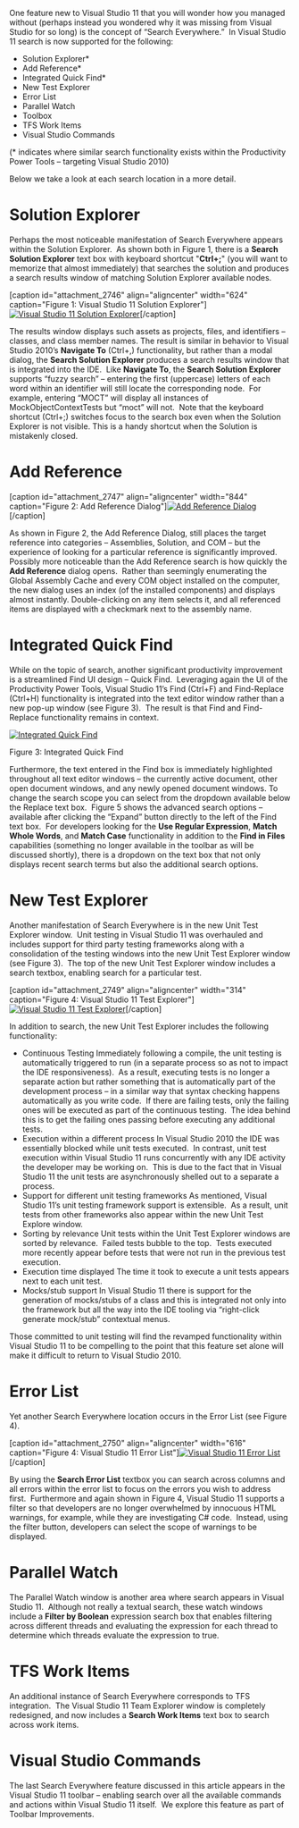 
One feature new to Visual Studio 11 that you will wonder how you managed without (perhaps instead you wondered why it was missing from Visual Studio for so long) is the concept of “Search Everywhere.”  In Visual Studio 11 search is now supported for the following:

- Solution Explorer\*
- Add Reference\*
- Integrated Quick Find\*
- New Test Explorer
- Error List
- Parallel Watch
- Toolbox
- TFS Work Items
- Visual Studio Commands

(\* indicates where similar search functionality exists within the Productivity Power Tools – targeting Visual Studio 2010)

Below we take a look at each search location in a more detail.

# Solution Explorer

Perhaps the most noticeable manifestation of Search Everywhere appears within the Solution Explorer.  As shown both in Figure 1, there is a **Search Solution Explorer** text box with keyboard shortcut "**Ctrl+;**" (you will want to memorize that almost immediately) that searches the solution and produces a search results window of matching Solution Explorer available nodes.

\[caption id="attachment\_2746" align="aligncenter" width="624" caption="Figure 1: Visual Studio 11 Solution Explorer"\][![Visual Studio 11 Solution Explorer](https://raw.githubusercontent.com/worseTyler/MarkdownBlogs/main/2012/02/visual-studio-11-search-everywhere/images/022912_0753_VisualStudi1.png "Visual Studio 11 Solution Explorer")](/wp-content/uploads/2012/02/022912_0753_VisualStudi1.png)\[/caption\]

The results window displays such assets as projects, files, and identifiers – classes, and class member names. The result is similar in behavior to Visual Studio 2010’s **Navigate To** (Ctrl+,) functionality, but rather than a modal dialog, the **Search Solution Explorer** produces a search results window that is integrated into the IDE.  Like **Navigate To**, the **Search Solution Explorer** supports “fuzzy search” – entering the first (uppercase) letters of each word within an identifier will still locate the corresponding node.  For example, entering “MOCT” will display all instances of MockObjectContextTests but “moct” will not.  Note that the keyboard shortcut (Ctrl+;) switches focus to the search box even when the Solution Explorer is not visible. This is a handy shortcut when the Solution is mistakenly closed.

# Add Reference

\[caption id="attachment\_2747" align="aligncenter" width="844" caption="Figure 2: Add Reference Dialog"\][![Add Reference Dialog](https://raw.githubusercontent.com/worseTyler/MarkdownBlogs/main/2012/02/visual-studio-11-search-everywhere/images/022912_0753_VisualStudi2.png "Add Reference Dialog")](/wp-content/uploads/2012/02/022912_0753_VisualStudi2.png)\[/caption\]

As shown in Figure 2, the Add Reference Dialog, still places the target reference into categories – Assemblies, Solution, and COM – but the experience of looking for a particular reference is significantly improved.  Possibly more noticeable than the Add Reference search is how quickly the **Add Reference** dialog opens.  Rather than seemingly enumerating the Global Assembly Cache and every COM object installed on the computer, the new dialog uses an index (of the installed components) and displays almost instantly. Double-clicking on any item selects it, and all referenced items are displayed with a checkmark next to the assembly name.

# Integrated Quick Find

While on the topic of search, another significant productivity improvement is a streamlined Find UI design – Quick Find.  Leveraging again the UI of the Productivity Power Tools, Visual Studio 11’s Find (Ctrl+F) and Find-Replace (Ctrl+H) functionality is integrated into the text editor window rather than a new pop-up window (see Figure 3).  The result is that Find and Find-Replace functionality remains in context.

[![Integrated Quick Find](https://raw.githubusercontent.com/worseTyler/MarkdownBlogs/main/2012/02/visual-studio-11-search-everywhere/images/022912_0753_VisualStudi3.png "Integrated Quick Find")](/wp-content/uploads/2012/02/022912_0753_VisualStudi3.png)

Figure 3: Integrated Quick Find

Furthermore, the text entered in the Find box is immediately highlighted throughout all text editor windows – the currently active document, other open document windows, and any newly opened document windows. To change the search scope you can select from the dropdown available below the Replace text box.  Figure 5 shows the advanced search options – available after clicking the “Expand” button directly to the left of the Find text box.  For developers looking for the **Use Regular Expression**, **Match Whole Words**, and **Match Case** functionality in addition to the **Find in Files** capabilities (something no longer available in the toolbar as will be discussed shortly), there is a dropdown on the text box that not only displays recent search terms but also the additional search options.

# New Test Explorer

Another manifestation of Search Everywhere is in the new Unit Test Explorer window.  Unit testing in Visual Studio 11 was overhauled and includes support for third party testing frameworks along with a consolidation of the testing windows into the new Unit Test Explorer window (see Figure 3).  The top of the new Unit Test Explorer window includes a search textbox, enabling search for a particular test.

\[caption id="attachment\_2749" align="aligncenter" width="314" caption="Figure 4: Visual Studio 11 Test Explorer"\][![Visual Studio 11 Test Explorer](https://raw.githubusercontent.com/worseTyler/MarkdownBlogs/main/2012/02/visual-studio-11-search-everywhere/images/022912_0753_VisualStudi4.png "Visual Studio 11 Test Explorer")](/wp-content/uploads/2012/02/022912_0753_VisualStudi4.png)\[/caption\]

In addition to search, the new Unit Test Explorer includes the following functionality:

- Continuous Testing Immediately following a compile, the unit testing is automatically triggered to run (in a separate process so as not to impact the IDE responsiveness).  As a result, executing tests is no longer a separate action but rather something that is automatically part of the development process – in a similar way that syntax checking happens automatically as you write code.  If there are failing tests, only the failing ones will be executed as part of the continuous testing.  The idea behind this is to get the failing ones passing before executing any additional tests.
- Execution within a different process In Visual Studio 2010 the IDE was essentially blocked while unit tests executed.  In contrast, unit test execution within Visual Studio 11 runs concurrently with any IDE activity the developer may be working on.  This is due to the fact that in Visual Studio 11 the unit tests are asynchronously shelled out to a separate a process.
- Support for different unit testing frameworks As mentioned, Visual Studio 11’s unit testing framework support is extensible.  As a result, unit tests from other frameworks also appear within the new Unit Test Explore window.
- Sorting by relevance Unit tests within the Unit Test Explorer windows are sorted by relevance.  Failed tests bubble to the top.  Tests executed more recently appear before tests that were not run in the previous test execution.
- Execution time displayed The time it took to execute a unit tests appears next to each unit test.
- Mocks/stub support In Visual Studio 11 there is support for the generation of mocks/stubs of a class and this is integrated not only into the framework but all the way into the IDE tooling via “right-click generate mock/stub” contextual menus.

Those committed to unit testing will find the revamped functionality within Visual Studio 11 to be compelling to the point that this feature set alone will make it difficult to return to Visual Studio 2010.

# Error List

Yet another Search Everywhere location occurs in the Error List (see Figure 4).

\[caption id="attachment\_2750" align="aligncenter" width="616" caption="Figure 4: Visual Studio 11 Error List"\][![Visual Studio 11 Error List](https://raw.githubusercontent.com/worseTyler/MarkdownBlogs/main/2012/02/visual-studio-11-search-everywhere/images/022912_0753_VisualStudi5.png "Visual Studio 11 Error List")](/wp-content/uploads/2012/02/022912_0753_VisualStudi5.png)\[/caption\]

By using the **Search Error List** textbox you can search across columns and all errors within the error list to focus on the errors you wish to address first.  Furthermore and again shown in Figure 4, Visual Studio 11 supports a filter so that developers are no longer overwhelmed by innocuous HTML warnings, for example, while they are investigating C# code.  Instead, using the filter button, developers can select the scope of warnings to be displayed.

# Parallel Watch

The Parallel Watch window is another area where search appears in Visual Studio 11.  Although not really a textual search, these watch windows include a **Filter by Boolean** expression search box that enables filtering across different threads and evaluating the expression for each thread to determine which threads evaluate the expression to true.

# TFS Work Items

An additional instance of Search Everywhere corresponds to TFS integration.  The Visual Studio 11 Team Explorer window is completely redesigned, and now includes a **Search Work Items** text box to search across work items.

# Visual Studio Commands

The last Search Everywhere feature discussed in this article appears in the Visual Studio 11 toolbar – enabling search over all the available commands and actions within Visual Studio 11 itself.  We explore this feature as part of Toolbar Improvements.
